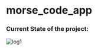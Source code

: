 # morse_code_app

### Current State of the project:

![log1](https://user-images.githubusercontent.com/16136188/172910610-a12d45f0-0eb8-49cf-be8b-5e41deadca42.gif)
